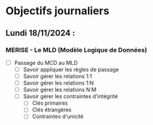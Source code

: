 # Objectifs journaliers

## Lundi 18/11/2024 :

### MERISE - Le MLD (Modèle Logique de Données)

- [ ] Passage du MCD au MLD
  - [ ] Savoir appliquer les règles de passage
  - [ ] Savoir gérer les relations 1:1
  - [ ] Savoir gérer les relations 1:N
  - [ ] Savoir gérer les relations N:M
  - [ ] Savoir gérer les contraintes d'intégrité
    - [ ] Clés primaires
    - [ ] Clés étrangères
    - [ ] Contraintes d'unicité